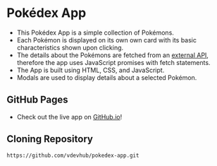 # Pokédex App
- This Pokédex App is a simple collection of Pokémons.
- Each Pokémon is displayed on its own own card with its basic characteristics shown upon clicking.
- The details about the Pokémons are fetched from an [external API](https://pokeapi.co/api/v2/pokemon/), therefore the app uses JavaScript promises with fetch statements.
- The App is built using HTML, CSS, and JavaScript.
- Modals are used to display details about a selected Pokémon.

## GitHub Pages
- Check out the live app on [GitHub.io](https://vdevhub.github.io/pokedex-app/)!

## Cloning Repository
```
https://github.com/vdevhub/pokedex-app.git
```